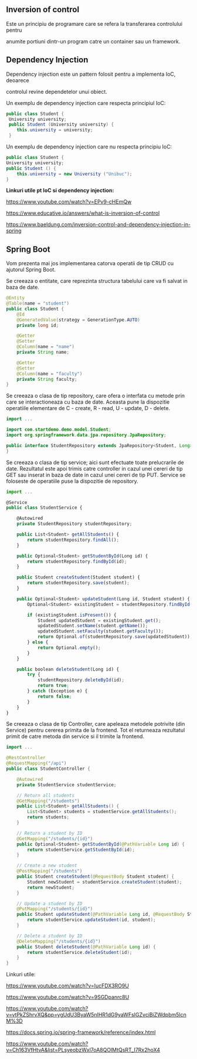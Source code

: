 ## Inversion of control

Este un principiu de programare care se refera la transferarea controlului pentru

anumite portiuni dintr-un program catre un container sau un framework.

## Dependency Injection

Dependency injection este un pattern folosit pentru a implementa IoC, deoarece

controlul revine dependetelor unui obiect.


Un exemplu de dependency injection care respecta principiul IoC:

```java
public class Student {
 University university;
 public Student (University university) {
    this.university = university;
 }
```

Un exemplu de dependency injection care nu respecta principiu IoC:

```java
public class Student {
University university;
public Student () {
    this.university = new University ("Unibuc");
}
```


**Linkuri utile pt IoC si dependency injection:**

<https://www.youtube.com/watch?v=EPv9-cHEmQw>

<https://www.educative.io/answers/what-is-inversion-of-control>

<https://www.baeldung.com/inversion-control-and-dependency-injection-in-spring>


## Spring Boot

Vom prezenta mai jos implementarea catorva operatii de tip CRUD cu ajutorul Spring Boot.

Se creeaza o entitate, care reprezinta structura tabelului care va fi salvat in baza de date.

```java
@Entity
@Table(name = "student")
public class Student {
    @Id
    @GeneratedValue(strategy = GenerationType.AUTO)
    private long id;

    @Getter
    @Setter
    @Column(name = "name")
    private String name;

    @Getter
    @Setter
    @Column(name = "faculty")
    private String faculty;
}
```


Se creeaza o clasa de tip repository, care ofera o interfata cu metode prin care se interactioneaza cu baza de date. Aceasta pune la dispozitie operatiile elementare de C - create, R - read, U - update, D - delete.

```java
import ...

import com.startdemo.demo.model.Student;
import org.springframework.data.jpa.repository.JpaRepository;

public interface StudentRepository extends JpaRepository<Student, Long> {
}
```


Se creeaza o clasa de tip service; aici sunt efectuate toate prelucrarile de date. Rezultatul este apoi trimis catre controller in cazul unei cereri de tip GET sau inserat in baza de date in cazul unei cereri de tip PUT. Service se foloseste de operatiile puse la dispozitie de repository.

```javascript
import ...

@Service
public class StudentService {

    @Autowired
    private StudentRepository studentRepository;

    public List<Student> getAllStudents() {
        return studentRepository.findAll();
    }

    public Optional<Student> getStudentById(Long id) {
        return studentRepository.findById(id);
    }

    public Student createStudent(Student student) {
        return studentRepository.save(student);
    }

    public Optional<Student> updateStudent(Long id, Student student) {
        Optional<Student> existingStudent = studentRepository.findById(id);

        if (existingStudent.isPresent()) {
            Student updatedStudent = existingStudent.get();
            updatedStudent.setName(student.getName());
            updatedStudent.setFaculty(student.getFaculty());
            return Optional.of(studentRepository.save(updatedStudent));
        } else {
            return Optional.empty();
        }
    }

    public boolean deleteStudent(Long id) {
        try {
            studentRepository.deleteById(id);
            return true;
        } catch (Exception e) {
            return false;
        }
    }
}
```


Se creeaza o clasa de tip Controller, care apeleaza metodele potrivite (din Service) pentru cererea primita de la frontend. Tot el returneaza rezultatul primit de catre metoda din service si il trimite la frontend.

```java
import ...

@RestController
@RequestMapping("/api")
public class StudentController {

    @Autowired
    private StudentService studentService;

    // Return all students
    @GetMapping("/students")
    public List<Student> getAllStudents() {
        List<Student> students = studentService.getAllStudents();
        return students;
    }

    // Return a student by ID
    @GetMapping("/students/{id}")
    public Optional<Student> getStudentById(@PathVariable Long id) {
        return studentService.getStudentById(id);
    }

    // Create a new student
    @PostMapping("/students")
    public Student createStudent(@RequestBody Student student) {
        Student newStudent = studentService.createStudent(student);
        return newStudent;
    }

    // Update a student by ID
    @PutMapping("/students/{id}")
    public Student updateStudent(@PathVariable Long id, @RequestBody Student student) {
        return studentService.updateStudent(id, student);
    }

    // Delete a student by ID
    @DeleteMapping("/students/{id}")
    public Student deleteStudent(@PathVariable Long id) {
        return studentService.deleteStudent(id);
    }
}
```

Linkuri utile:

<https://www.youtube.com/watch?v=IucFDX3RO9U>

<https://www.youtube.com/watch?v=9SGDpanrc8U>

<https://www.youtube.com/watch?v=vtPkZShrvXQ&pp=ygUdU3ByaW5nIHR1dG9yaWFsIGZvciBiZWdpbm5lcnM%3D>

<https://docs.spring.io/spring-framework/reference/index.html>

<https://www.youtube.com/watch?v=Ch163VfHtvA&list=PLsyeobzWxl7oA8QOlMtQsRT_I7Rx2hoX4>



